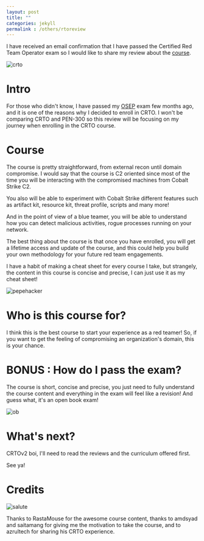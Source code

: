```yaml
---
layout: post
title: ""
categories: jekyll
permalink : /others/rtoreview
---
```


I have received an email confirmation that I have passed the Certified Red Team Operator exam so I would like to share my review about the [course](https://training.zeropointsecurity.co.uk/courses/red-team-ops).

![crto](/musubi/assets/crto/crto.PNG)

# Intro

For those who didn't know, I have passed my [OSEP](https://yunaranyancat.github.io/musubi/others/osepreview) exam few months ago, and it is one of the reasons why I decided to enroll in CRTO. I won't be comparing CRTO and PEN-300 so this review will be focusing on my journey when enrolling in the CRTO course.

# Course

The course is pretty straightforward, from external recon until domain compromise. I would say that the course is C2 oriented since most of the time you will be interacting with the compromised machines from Cobalt Strike C2.

You also will be able to experiment with Cobalt Strike different features such as artifact kit, resource kit, threat profile, scripts and many more!

And in the point of view of a blue teamer, you will be able to understand how you can detect malicious activities, rogue processes running on your network.

The best thing about the course is that once you have enrolled, you will get a lifetime access and update of the course, and this could help you build your own methodology for your future red team engagements.

I have a habit of making a cheat sheet for every course I take, but strangely, the content in this course is concise and precise, I can just use it as my cheat sheet!

![pepehacker](/musubi/assets/crto/pepehacker.gif)

# Who is this course for?

I think this is the best course to start your experience as a red teamer! So, if you want to get the feeling of compromising an organization's domain, this is your chance.

# BONUS : How do I pass the exam?

The course is short, concise and precise, you just need to fully understand the course content and everything in the exam will feel like a revision! And guess what, it's an open book exam!

![ob](/musubi/assets/crto/openbook.jpg)

# What's next?

CRTOv2 boi, I'll need to read the reviews and the curriculum offered first.

See ya!

# Credits

![salute](/musubi/assets/crto/salute.gif)

Thanks to RastaMouse for the awesome course content, thanks to amdsyad and saitamang for giving me the motivation to take the course, and to azrultech for sharing his CRTO experience.
